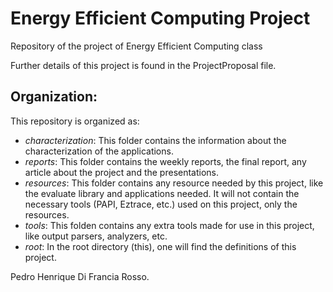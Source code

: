 # Energy Efficient Computing Project
Repository of the project of Energy Efficient Computing class

Further details of this project is found in the ProjectProposal file.

## Organization:

This repository is organized as:
* *characterization*: This folder contains the information about the characterization of the applications.
* *reports*: This folder contains the weekly reports, the final report, any article about the project and the presentations.
* *resources*: This folder contains any resource needed by this project, like the evaluate library and applications needed. It will not contain the necessary tools (PAPI, Eztrace, etc.) used on this project, only the resources.
* *tools*: This folden contains any extra tools made for use in this project, like output parsers, analyzers, etc.
* *root*: In the root directory (this), one will find the definitions of this project.


Pedro Henrique Di Francia Rosso.